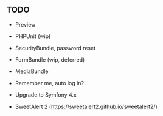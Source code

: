 ## TODO ##
- Preview
- PHPUnit (wip)

- SecurityBundle, password reset
- FormBundle (wip, deferred)
- MediaBundle

- Remember me, auto log in?

- Upgrade to Symfony 4.x

- SweetAlert 2 (https://sweetalert2.github.io/sweetalert2/)